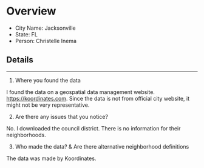 # Overview

* City Name: Jacksonville
* State: FL
* Person: Christelle Inema

## Details

---

1. Where you found the data

I found the data on a geospatial data management website. https://koordinates.com. Since the data is not from official city website, it might not be very representative. 

2. Are there any issues that you notice?

No. I downloaded the council district. There is no information for their neighborhoods. 
 

3. Who made the data?  & Are there alternative neighborhood definitions 

The data was made by Koordinates. 
